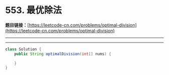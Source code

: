 # 553. 最优除法

**题目链接：**[https://leetcode-cn.com/problems/optimal-division](https://leetcode-cn.com/problems/optimal-division)

---

<Cards card="leetcode_553_optimal-division"></Cards>

---

```java
class Solution {
    public String optimalDivision(int[] nums) {
        
    }
}
```